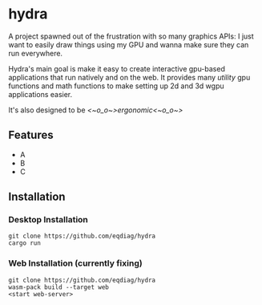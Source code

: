 # hydra

A project spawned out of the frustration with so many graphics APIs: I just want to easily draw things 
using my GPU and wanna make sure they can run everywhere.

Hydra's main goal is make it easy to create interactive gpu-based applications that run natively and on the web.
It provides many *utility* gpu functions and math functions to make setting up 2d and 3d wgpu applications easier.

It's also designed to be *<~o_o~>ergonomic<~o_o~>* 

## Features
- A
- B
- C

## Installation


### Desktop Installation
```
git clone https://github.com/eqdiag/hydra
cargo run
```

### Web Installation (currently fixing)
```
git clone https://github.com/eqdiag/hydra
wasm-pack build --target web
<start web-server>
```





